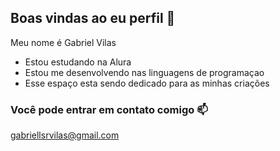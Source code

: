 ## Boas vindas ao eu perfil 👋

Meu nome é Gabriel Vilas  

- Estou estudando na Alura
- Estou me desenvolvendo nas linguagens de programaçao
- Esse espaço esta sendo dedicado para as minhas criações

### Você pode entrar em contato comigo 📫
gabriellsrvilas@gmail.com
